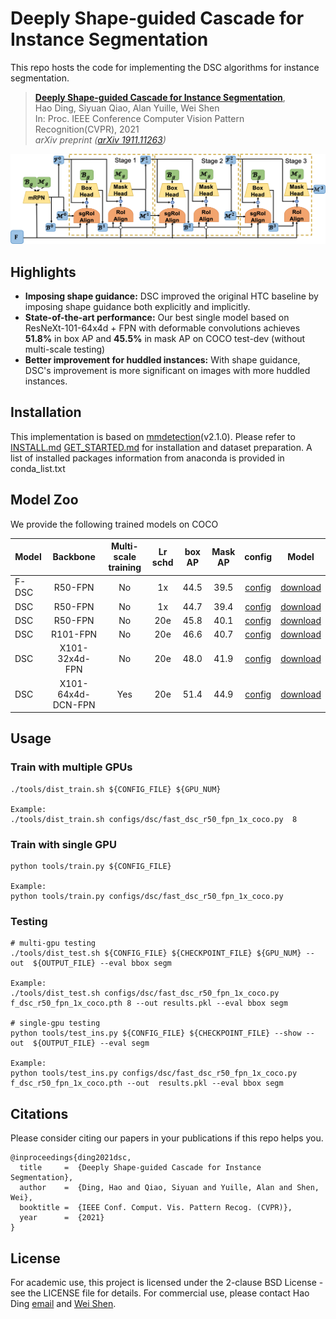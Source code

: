 # Deeply Shape-guided Cascade for Instance Segmentation
This repo hosts the code for implementing the DSC algorithms for instance segmentation.

> [**Deeply Shape-guided Cascade for Instance Segmentation**](https://arxiv.org/abs/1911.11263),            
> Hao Ding, Siyuan Qiao, Alan Yuille, Wei Shen   
> In: Proc. IEEE Conference Computer Vision Pattern Recognition(CVPR), 2021  
> *arXiv preprint ([arXiv 1911.11263](https://arxiv.org/abs/1911.11263))*  

![architecture](img/DSC_top.png)

## Highlights
- **Imposing shape guidance:**  DSC improved the original HTC baseline by imposing shape guidance both explicitly and implicitly.
- **State-of-the-art performance:** Our best single model based on ResNeXt-101-64x4d + FPN with deformable convolutions achieves **51.8%** in box AP and **45.5%** in mask AP on COCO test-dev (without multi-scale testing)
- **Better improvement for huddled instances:** With shape guidance, DSC's improvement is more significant on images with more huddled instances.

## Installation
This implementation is based on [mmdetection](https://github.com/open-mmlab/mmdetection)(v2.1.0). Please refer to [INSTALL.md](https://github.com/open-mmlab/mmdetection/blob/v2.1.0/docs/install.md) [GET_STARTED.md](https://github.com/open-mmlab/mmdetection/blob/v2.1.0/docs/install.md) for installation and dataset preparation. A list of installed packages information from anaconda is provided in conda_list.txt

## Model Zoo
We provide the following trained models on COCO

Model | Backbone | Multi-scale training | Lr schd | box AP | Mask AP | config | Model
--- |:---:|:---:|:---:|:---: |:---: |:---: |:---:
F-DSC| R50-FPN | No | 1x | 44.5 | 39.5 | [config](configs/dsc/fast_dsc_r50_fpn_1x_coco.py) | [download](https://www.icloud.com/iclouddrive/05yKomhpHgJtq0id3c_w0DfsA#f_dsc_r50_fpn_1x_coco)
DSC| R50-FPN | No | 1x | 44.7 | 39.4 | [config](configs/dsc/dsc_r50_fpn_1x_coco.py) | [download](https://www.icloud.com/iclouddrive/0n6D3LmBoQj04riZf8OpyuO7g#dsc_r50_fpn_1x_coco)
DSC| R50-FPN | No | 20e | 45.8 | 40.1 | [config](configs/dsc/dsc_r50_fpn_20e_coco.py) | [download](https://www.icloud.com/iclouddrive/04KDNWYuoO5pDkklVASW3GKJA#dsc_r50_fpn_20e_coco)
DSC| R101-FPN | No | 20e | 46.6 | 40.7 | [config](configs/dsc/dsc_r101_fpn_20e_coco.py) | [download](https://www.icloud.com/iclouddrive/0HZA9SZhQoLTn2tmLE9a3FpRA#dsc_r101_fpn_20e_coco)
DSC| X101-32x4d-FPN | No | 20e | 48.0 | 41.9 | [config](configs/dsc/dsc_x101_32x4d_fpn_20e_coco.py) | [download](https://www.icloud.com/iclouddrive/0550mLVMlTdYzldo0G72swJZA#dsc_x101_32x4d_fpn_20e_coco)
DSC| X101-64x4d-DCN-FPN | Yes | 20e | 51.4 | 44.9 | [config](configs/dsc/dsc_x101_64x4d_fpn_dconv_c3-c5_mstrain_400_1400_16x1_20e_coco.py) | [download](https://www.icloud.com/iclouddrive/0DXqitbQT0s2FMBg4n6-0R9CQ#dsc_x101_64x4d_fpn_dconv_c3-c5_mstrain_400_1400_16x1_20e_coco)

## Usage

### Train with multiple GPUs
    ./tools/dist_train.sh ${CONFIG_FILE} ${GPU_NUM}

    Example: 
    ./tools/dist_train.sh configs/dsc/fast_dsc_r50_fpn_1x_coco.py  8

### Train with single GPU
    python tools/train.py ${CONFIG_FILE}
    
    Example:
    python tools/train.py configs/dsc/fast_dsc_r50_fpn_1x_coco.py

### Testing
    # multi-gpu testing
    ./tools/dist_test.sh ${CONFIG_FILE} ${CHECKPOINT_FILE} ${GPU_NUM} --out  ${OUTPUT_FILE} --eval bbox segm
    
    Example: 
    ./tools/dist_test.sh configs/dsc/fast_dsc_r50_fpn_1x_coco.py  f_dsc_r50_fpn_1x_coco.pth 8 --out results.pkl --eval bbox segm

    # single-gpu testing
    python tools/test_ins.py ${CONFIG_FILE} ${CHECKPOINT_FILE} --show --out  ${OUTPUT_FILE} --eval segm
    
    Example: 
    python tools/test_ins.py configs/dsc/fast_dsc_r50_fpn_1x_coco.py  f_dsc_r50_fpn_1x_coco.pth --out  results.pkl --eval bbox segm

## Citations
Please consider citing our papers in your publications if this repo helps you. 
```
@inproceedings{ding2021dsc,
  title     =  {Deeply Shape-guided Cascade for Instance Segmentation},
  author    =  {Ding, Hao and Qiao, Siyuan and Yuille, Alan and Shen, Wei},
  booktitle =  {IEEE Conf. Comput. Vis. Pattern Recog. (CVPR)},
  year      =  {2021}
}
```

## License
For academic use, this project is licensed under the 2-clause BSD License - see the LICENSE file for details. For commercial use, please contact Hao Ding [email](hding15@jhu.edu) and  [Wei Shen](https://shenwei1231.github.io/).
